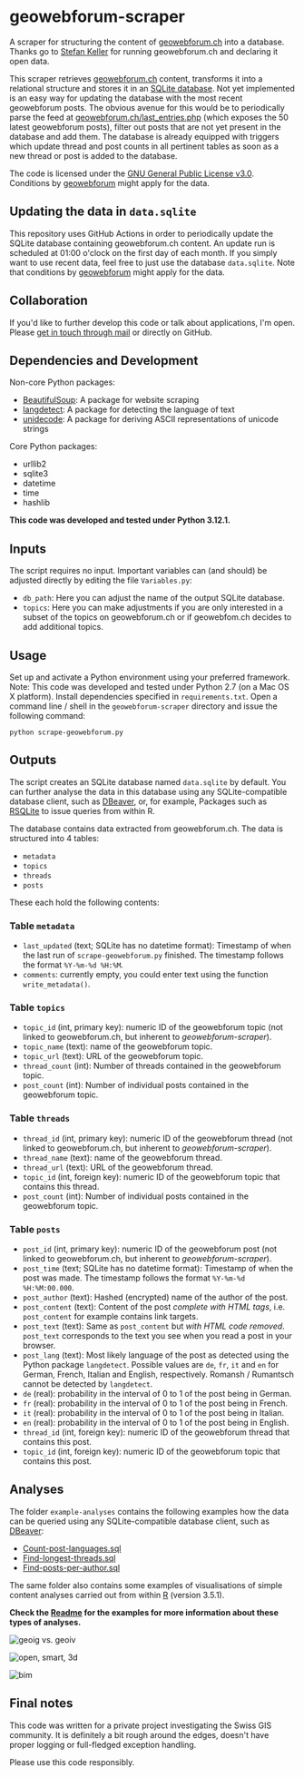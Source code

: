 # geowebforum-scraper
A scraper for structuring the content of [geowebforum.ch](https://geowebforum.ch) into a database. Thanks go to [Stefan Keller](https://www.twitter.com/sfkeller) for running geowebforum.ch and declaring it open data.

This scraper retrieves [geowebforum.ch](https://geowebforum.ch) content, transforms it into a relational structure and stores it in an [SQLite database](https://www.sqlite.org/index.html). Not yet implemented is an easy way for updating the database with the most recent geowebforum posts. The obvious avenue for this would be to periodically parse the feed at [geowebforum.ch/last_entries.php](https://geowebforum.ch/last_entries.php) (which exposes the 50 latest geowebforum posts), filter out posts that are not yet present in the database and add them. The database is already equipped with triggers which update thread and post counts in all pertinent tables as soon as a new thread or post is added to the database.

The code is licensed under the [GNU General Public License v3.0](https://github.com/rastrau/geowebforum-scraper/blob/master/LICENSE). Conditions by [geowebforum](https://geowebforum.ch/benutzungsordnung.php) might apply for the data.

## Updating the data in `data.sqlite`
This repository uses GitHub Actions in order to periodically update the SQLite database containing geowebforum.ch content. An update run is scheduled at 01:00 o'clock on the first day of each month. If you simply want to use recent data, feel free to just use the database `data.sqlite`. Note that conditions by [geowebforum](https://geowebforum.ch/benutzungsordnung.php) might apply for the data.

## Collaboration
If you'd like to further develop this code or talk about applications, I'm open. Please [get in touch through mail](mailto:mail@ralphstraumann.ch) or directly on GitHub.

## Dependencies and Development
Non-core Python packages:
- [BeautifulSoup](https://www.crummy.com/software/BeautifulSoup): A package for website scraping
- [langdetect](https://github.com/Mimino666/langdetect): A package for detecting the language of text
- [unidecode](https://pypi.org/project/Unidecode): A package for deriving ASCII representations of unicode strings

Core Python packages:
- urllib2
- sqlite3
- datetime
- time
- hashlib

**This code was developed and tested under Python 3.12.1.**

## Inputs
The script requires no input. Important variables can (and should) be adjusted directly by editing the file `Variables.py`:

- `db_path`: Here you can adjust the name of the output SQLite database.
- `topics`: Here you can make adjustments if you are only interested in a subset of the topics on geowebforum.ch or if geowebfom.ch decides to add additional topics.

## Usage

Set up and activate a Python environment using your preferred framework. Note: This code was developed and tested under Python 2.7 (on a Mac OS X platform). Install dependencies specified in `requirements.txt`. Open a command line / shell in the `geowebforum-scraper` directory and issue the following command:

`python scrape-geowebforum.py`

## Outputs
The script creates an SQLite database named `data.sqlite` by default. You can further analyse the data in this database using any SQLite-compatible database client, such as [DBeaver](https://dbeaver.io), or, for example, Packages such as [RSQLite](https://db.rstudio.com/databases/sqlite/) to issue queries from within R.

The database contains data extracted from geowebforum.ch. The data is structured into 4 tables:
- `metadata`
- `topics`
- `threads`
- `posts`

These each hold the following contents:

### Table `metadata`
- `last_updated` (text; SQLite has no datetime format): Timestamp of when the last run of `scrape-geowebforum.py` finished. The timestamp follows the format `%Y-%m-%d %H:%M`.
- `comments`: currently empty, you could enter text using the function `write_metadata()`.
### Table `topics`
- `topic_id` (int, primary key): numeric ID of the geowebforum topic (not linked to geowebforum.ch, but inherent to *geowebforum-scraper*).
- `topic_name` (text): name of the geowebforum topic.
- `topic_url` (text): URL of the geowebforum topic.
- `thread_count` (int): Number of threads contained in the geowebforum topic.
- `post_count` (int): Number of individual posts contained in the geowebforum topic.
### Table `threads`
- `thread_id` (int, primary key): numeric ID of the geowebforum thread (not linked to geowebforum.ch, but inherent to *geowebforum-scraper*).
- `thread_name` (text): name of the geowebforum thread.
- `thread_url` (text): URL of the geowebforum thread.
- `topic_id` (int, foreign key): numeric ID of the geowebforum topic that contains this thread.
- `post_count` (int): Number of individual posts contained in the geowebforum topic.
### Table `posts`
- `post_id` (int, primary key): numeric ID of the geowebforum post (not linked to geowebforum.ch, but inherent to *geowebforum-scraper*).
- `post_time` (text; SQLite has no datetime format): Timestamp of when the post was made. The timestamp follows the format `%Y-%m-%d %H:%M:00.000`.
- `post_author` (text): Hashed (encrypted) name of the author of the post.
- `post_content` (text): Content of the post *complete with HTML tags*, i.e. `post_content` for example contains link targets.
- `post_text` (text): Same as `post_content` but *with HTML code removed*. `post_text` corresponds to the text you see when you read a post in your browser.
- `post_lang` (text): Most likely language of the post as detected using the Python package `langdetect`. Possible values are `de`, `fr`, `it` and `en` for German, French, Italian and English, respectively. Romansh / Rumantsch cannot be detected by `langdetect`.
- `de` (real): probability in the interval of 0 to 1 of the post being in German.
- `fr` (real): probability in the interval of 0 to 1 of the post being in French.
- `it` (real): probability in the interval of 0 to 1 of the post being in Italian.
- `en` (real): probability in the interval of 0 to 1 of the post being in English.
- `thread_id` (int, foreign key): numeric ID of the geowebforum thread that contains this post.
- `topic_id` (int, foreign key): numeric ID of the geowebforum topic that contains this post.

## Analyses

The folder `example-analyses` contains the following examples how the data can be queried using any SQLite-compatible database client, such as [DBeaver](https://dbeaver.io):
- [Count-post-languages.sql](https://github.com/rastrau/geowebforum-scraper/blob/master/example-analyses/Count-post-languages.sql)
- [Find-longest-threads.sql](https://github.com/rastrau/geowebforum-scraper/blob/master/example-analyses/Find-longest-threads.sql)
- [Find-posts-per-author.sql](https://github.com/rastrau/geowebforum-scraper/blob/master/example-analyses/Find-posts-per-author.sql) 

The same folder also contains some examples of visualisations of simple content analyses carried out from within [R](https://www.r-project.org) (version 3.5.1). 

**Check the [Readme](https://github.com/rastrau/geowebforum-scraper/blob/master/example-analyses/README.md) for the examples for more information about these types of analyses.**

![geoig vs. geoiv](https://github.com/rastrau/geowebforum-scraper/blob/master/example-analyses/geoig-geoiv-per-year--absolute.png "geoig vs. geoiv")

![open, smart, 3d](https://github.com/rastrau/geowebforum-scraper/blob/master/example-analyses/open-smart-3d-per-year--absolute.png "open, smart, 3d")

![bim](https://github.com/rastrau/geowebforum-scraper/blob/master/example-analyses/bim-per-year--absolute.png "bim")

## Final notes
This code was written for a private project investigating the Swiss GIS community. It is definitely a bit rough around the edges, doesn't have proper logging or full-fledged exception handling.

Please use this code responsibly.
